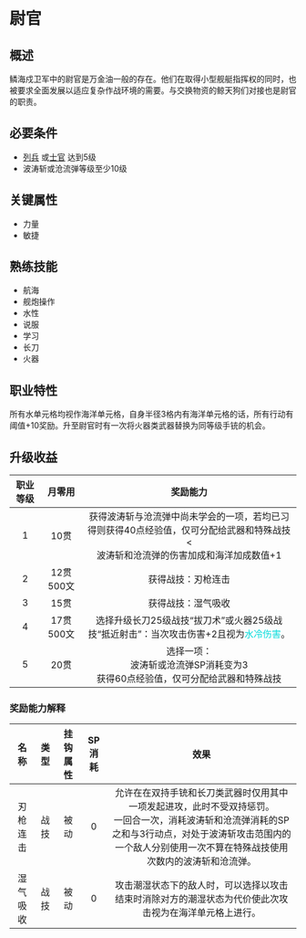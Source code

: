 # 尉官

## 概述

鳞海戍卫军中的尉官是万金油一般的存在。他们在取得小型舰艇指挥权的同时，也被要求全面发展以适应复杂作战环境的需要。与交换物资的鲸天狗们对接也是尉官的职责。

## 必要条件

* <a href="../enlistedpersonnel" target="_blank">列兵</a>
或<a href="../noncommissionedofficer" target="_blank">士官</a>
达到5级
* 波涛斩或沧流弹等级至少10级

## 关键属性

* 力量
* 敏捷

## 熟练技能

* 航海
* 舰炮操作
* 水性
* 说服
* 学习
* 长刀
* 火器

## 职业特性

所有水单元格均视作海洋单元格，自身半径3格内有海洋单元格的话，所有行动有阈值+10奖励。升至尉官时有一次将火器类武器替换为同等级手铳的机会。

## 升级收益

职业等级|月零用|奖励能力
:--:|:--:|:--:
1|10贯|获得波涛斩与沧流弹中尚未学会的一项，若均已习得则获得40点经验值，仅可分配给武器和特殊战技<<br>波涛斩和沧流弹的伤害加成和海洋加成数值+1
2|12贯500文|获得战技：刃枪连击
3|15贯|获得战技：湿气吸收
4|17贯500文| 选择升级长刀25级战技“拔刀术”或火器25级战技“抵近射击”：当次攻击伤害+2且视为<font color="#00dbdb">水冷伤害</font>。
5|20贯|选择一项：<br>波涛斩或沧流弹SP消耗变为3<br>获得60点经验值，仅可分配给武器和特殊战技

### 奖励能力解释

名称|类型|挂钩属性|SP消耗|效果
:--:|:--:|:--:|:--:|:--:
刃枪连击|战技|被动|0|允许在在双持手铳和长刀类武器时仅用其中一项发起进攻，此时不受双持惩罚。<br>一回合一次，消耗波涛斩和沧流弹消耗的SP之和与3行动点，对处于波涛斩攻击范围内的一个敌人分别使用一次不算在特殊战技使用次数内的波涛斩和沧流弹。
湿气吸收|战技|被动|0|攻击潮湿状态下的敌人时，可以选择以攻击结束时消除对方的潮湿状态为代价使此次攻击视为在海洋单元格上进行。


